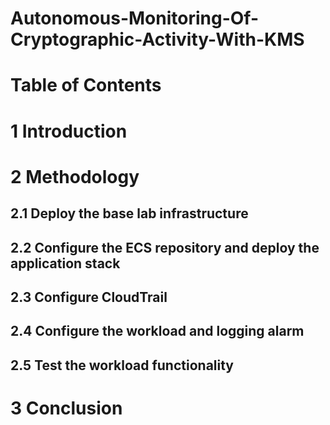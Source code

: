 # Autonomous-Monitoring-Of-Cryptographic-Activity-With-KMS

# Table of Contents


# 1 Introduction

# 2 Methodology

## 2.1 Deploy the base lab infrastructure

## 2.2 Configure the ECS repository and deploy the application stack

## 2.3 Configure CloudTrail

## 2.4 Configure the workload and logging alarm

## 2.5 Test the workload functionality

# 3 Conclusion

 
